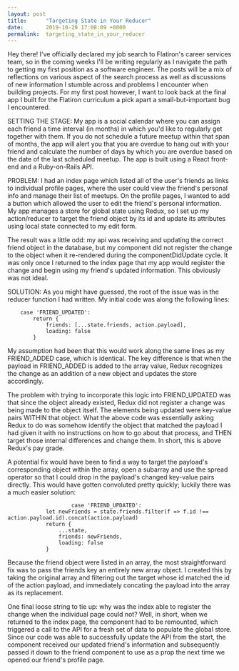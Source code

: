 ```yaml
---
layout: post
title:      "Targeting State in Your Reducer"
date:       2019-10-29 17:08:09 +0000
permalink:  targeting_state_in_your_reducer
---
```



Hey there! I've officially declared my job search to Flatiron's career services team, so in the coming weeks I'll be writing regularly as I navigate the path to getting my first position as a software engineer. The posts will be a mix of reflections on various aspect of the search process as well as discussions of new information I stumble across and problems I encounter when building projects. For my first post however, I want to look back at the final app I built for the Flatiron curriculum a pick apart a small-but-important bug I encountered.

SETTING THE STAGE:
My app is a social calendar where you can assign each friend a time interval (in months) in which you'd like to regularly get together with them. If you do not schedule a future meetup within that span of months, the app will alert you that you are overdue to hang out with your friend and calculate the number of days by which you are overdue based on the date of the last scheduled meetup. The app is built using a React front-end and a Ruby-on-Rails API.

PROBLEM:
I had an index page which listed all of the user's friends as links to individual profile pages, where the user could view the friend's personal info and manage their list of meetups. On the profile pages, I wanted to add a button which allowed the user to edit the friend's personal information. My app manages a store for global state using Redux, so I set up my action/reducer to target the friend object by its id and update its attributes using local state connected to my edit form.

The result was a little odd: my api was receiving and updating the correct friend object in the database, but my component did not register the change to the object when it re-rendered during the componentDidUpdate cycle. It was only once I returned to the index page that my app would register the change and begin using my friend's updated information. This obviously was not ideal.

SOLUTION:
As you might have guessed, the root of the issue was in the reducer function I had written. My initial code was along the following lines:

        case 'FRIEND_UPDATED':
            return {
                friends: [...state.friends, action.payload],
                loading: false
            }

My assumption had been that this would work along the same lines as my FRIEND_ADDED case, which is identical. The key difference is that when the payload in FRIEND_ADDED is added to the array value, Redux recognizes the change as an addition of a new object and updates the store accordingly.

The problem with trying to incorporate this logic into FRIEND_UPDATED was that since the object already existed, Redux did not register a change was being made to the object itself. The elements being updated were key-value pairs WITHIN that object. What the above code was essentially asking Redux to do was somehow identify the object that matched the payload I had given it with no instructions on how to go about that process, and THEN target those internal differences and change them. In short, this is above Redux's pay grade.

A potential fix would have been to find a way to target the payload's corresponding object within the array, open a subarray and use the spread operator so that I could drop in the payload's changed key-value pairs directly. This would have gotten convoluted pretty quickly; luckily there was a much easier solution:
						
						case 'FRIEND_UPDATED':
                let newFriends = state.friends.filter(f => f.id !== action.payload.id).concat(action.payload)
                return {
                    ...state, 
                    friends: newFriends,
                    loading: false
                }

Because the friend object were listed in an array, the most straightforward fix was to pass the friends key an entirely new array object. I created this by taking the original array and filtering out the target whose id matched the id of the action payload, and immediately concating the payload into the array as its replacement.

One final loose string to tie up: why was the index able to register the change when the individual page could not? Well, in short, when we returned to the index page, the component had to be remounted, which triggered a call to the API for a fresh set of data to populate the global store. Since our code was able to successfully update the API from the start, the component received our updated friend's information and subsequently passed it down to the friend component to use as a prop the next time we opened our friend's profile page.
